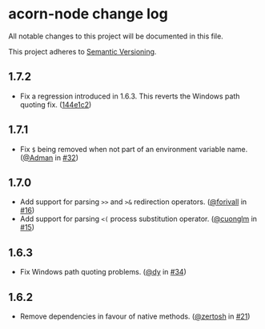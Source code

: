 # acorn-node change log

All notable changes to this project will be documented in this file.

This project adheres to [Semantic Versioning](http://semver.org/).

## 1.7.2
* Fix a regression introduced in 1.6.3. This reverts the Windows path quoting fix. ([144e1c2](https://github.com/substack/node-shell-quote/commit/144e1c20cd57549a414c827fb3032e60b7b8721c))

## 1.7.1
* Fix `$` being removed when not part of an environment variable name. ([@Adman](https://github.com/Admin) in [#32](https://github.com/substack/node-shell-quote/pull/32))

## 1.7.0
* Add support for parsing `>>` and `>&` redirection operators. ([@forivall](https://github.com/forivall) in [#16](https://github.com/substack/node-shell-quote/pull/16))
* Add support for parsing `<(` process substitution operator. ([@cuonglm](https://github.com/cuonglm) in [#15](https://github.com/substack/node-shell-quote/pull/15))

## 1.6.3
* Fix Windows path quoting problems. ([@dy](https://github.com/dy) in [#34](https://github.com/substack/node-shell-quote/pull/34))

## 1.6.2
* Remove dependencies in favour of native methods. ([@zertosh](https://github.com/zertosh) in [#21](https://github.com/substack/node-shell-quote/pull/21))
